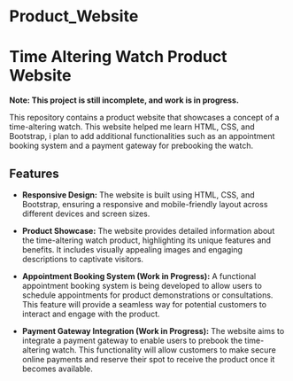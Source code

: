 # Product_Website
  
# Time Altering Watch Product Website

**Note: This project is still incomplete, and work is in progress.**

This repository contains a product website that showcases a concept of a time-altering watch. This website helped me learn HTML, CSS, and Bootstrap, i plan to add additional functionalities such as an appointment booking system and a payment gateway for prebooking the watch.

## Features

- **Responsive Design:** The website is built using HTML, CSS, and Bootstrap, ensuring a responsive and mobile-friendly layout across different devices and screen sizes.

- **Product Showcase:** The website provides detailed information about the time-altering watch product, highlighting its unique features and benefits. It includes visually appealing images and engaging descriptions to captivate visitors.

- **Appointment Booking System (Work in Progress):** A functional appointment booking system is being developed to allow users to schedule appointments for product demonstrations or consultations. This feature will provide a seamless way for potential customers to interact and engage with the product.

- **Payment Gateway Integration (Work in Progress):** The website aims to integrate a payment gateway to enable users to prebook the time-altering watch. This functionality will allow customers to make secure online payments and reserve their spot to receive the product once it becomes available.

